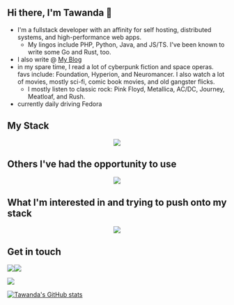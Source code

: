 ## Hi there, I'm Tawanda 👋

- I'm a fullstack developer with an affinity for self hosting, distributed systems, and high-performance web apps.
  - My lingos include PHP, Python, Java, and JS/TS. I've been known to write some Go and Rust, too.
- I also write @ [My Blog](https://www.tawandamunongo.dev)
- in my spare time, I read a lot of cyberpunk fiction and space operas. favs include: Foundation, Hyperion, and Neuromancer. I also watch a lot of movies, mostly sci-fi, comic book movies, and old gangster flicks.
  - I mostly listen to classic rock: Pink Floyd, Metallica, AC/DC, Journey, Meatloaf, and Rush.
- currently daily driving Fedora

## My Stack

<p align="center">
  <a href="https://skillicons.dev">
    <img src="https://skillicons.dev/icons?i=php,python,ts,java,laravel,react,remix,django,fastapi,nodejs,postgres,redis,linux,docker&perline=6" />
  </a>
</p>

## Others I've had the opportunity to use

<p align="center">
  <a href="https://skillicons.dev">
    <img src="https://skillicons.dev/icons?i=rust,go,htmx,nix,mysql,mongodb,prisma,nextjs,vim,bash,aws,gcp,git,graphql&perline=6" />
  </a>
</p>

## What I'm interested in and trying to push onto my stack

<p align="center">
  <a href="https://skillicons.dev">
    <img src="https://skillicons.dev/icons?i=elixir,kubernetes&perline=6" />
  </a>
</p>

## Get in touch
[![](https://img.shields.io/badge/Mastodon-2E3138?style=for-the-badge&logo=mastodon&logoColor=white)](https://hachyderm.io/@ta1da)[![](https://img.shields.io/badge/linkedin-%230077B5.svg?style=for-the-badge&logo=linkedin)](https://www.linkedin.com/in/tawanda-munongo/)

<img src="https://github-readme-stats.vercel.app/api/top-langs?username=tmunongo&layout=compact"/>

[![Tawanda's GitHub stats](https://github-readme-stats.vercel.app/api?username=tmunongo&theme=tokyonight)](https://github.com/anuraghazra/github-readme-stats)

